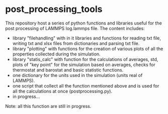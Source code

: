 # post_processing_tools

This repository host a series of python functions and libraries useful for the post processing of LAMMPS log.lammps file.
The content includes:
- library "filehandling" with in it libraries and functions for reading txt file, writing txt and xlsx files from dictionaries and parsing txt file.
- library "plotting" with functions for the creation of various plots of all the properties collected during the simulation.
- library "statis_calc" with function for the calculations of averages, std, plots of "key point" for the simulation based on averages, checks for thermostat and barostat and basic statistic functions.
- one dictionary for the units used in the simulation (units real of LAMMPS).
- one script that collect all the function mentioned above and is used for all the calculations at once (postprocessing.py).
- in progress...

Note: all this function are still in progress.
